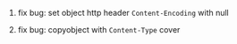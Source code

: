 1. fix bug: set object http header `Content-Encoding` with null

2. fix bug: copyobject with `Content-Type` cover